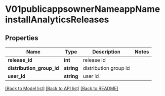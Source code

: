 # V01publicappsownerNameappNameinstallAnalyticsReleases

## Properties
Name | Type | Description | Notes
------------ | ------------- | ------------- | -------------
**release_id** | **int** | release id | 
**distribution_group_id** | **string** | distribution group id | 
**user_id** | **string** | user id | 

[[Back to Model list]](../README.md#documentation-for-models) [[Back to API list]](../README.md#documentation-for-api-endpoints) [[Back to README]](../README.md)


